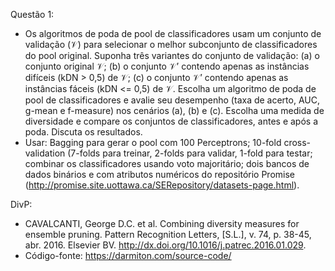 Questão 1:
- Os algoritmos de poda de pool de classificadores usam um conjunto de validação (𝒱) para selecionar o melhor subconjunto de classificadores do pool original. Suponha três variantes do conjunto de validação: (a) o conjunto original 𝒱; (b) o conjunto 𝒱’ contendo apenas as instâncias difíceis (kDN > 0,5) de 𝒱; (c) o conjunto 𝒱’ contendo apenas as instâncias fáceis (kDN <= 0,5) de 𝒱. Escolha um algoritmo de poda de pool de classificadores e avalie seu desempenho (taxa de acerto, AUC, g-mean e f-measure) nos cenários (a), (b) e (c). Escolha uma medida de diversidade e compare os conjuntos de classificadores, antes e após a poda. Discuta os resultados.
- Usar: Bagging para gerar o pool com 100 Perceptrons; 10-fold cross-validation (7-folds para treinar, 2-folds para validar, 1-fold para testar; combinar os classificadores usando voto majoritário; dois bancos de dados binários e com atributos numéricos do repositório Promise (http://promise.site.uottawa.ca/SERepository/datasets-page.html).

DivP:
- CAVALCANTI, George D.C. et al. Combining diversity measures for ensemble pruning. Pattern Recognition Letters, [S.L.], v. 74, p. 38-45, abr. 2016. Elsevier BV. http://dx.doi.org/10.1016/j.patrec.2016.01.029.
- Código-fonte: https://darmiton.com/source-code/